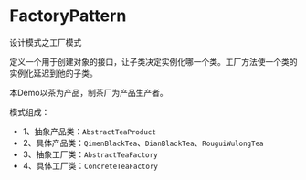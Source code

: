 # FactoryPattern
设计模式之工厂模式

定义一个用于创建对象的接口，让子类决定实例化哪一个类。工厂方法使一个类的实例化延迟到他的子类。

本Demo以茶为产品，制茶厂为产品生产者。

模式组成：
+ 1、抽象产品类：`AbstractTeaProduct`
+ 2、具体产品类：`QimenBlackTea`、`DianBlackTea`、`RouguiWulongTea`
+ 3、抽象工厂类：`AbstractTeaFactory`
+ 4、具体工厂类：`ConcreteTeaFactory`
